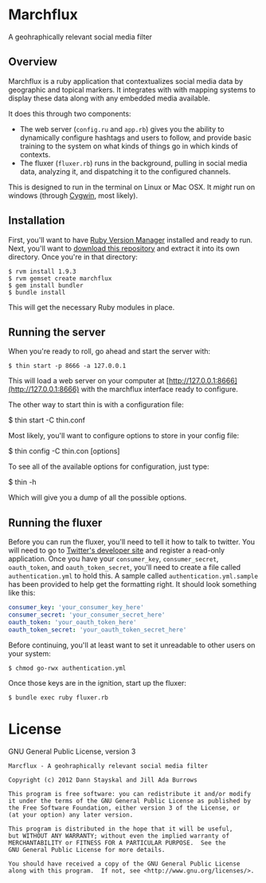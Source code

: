 Marchflux
=========

A geohraphically relevant social media filter


Overview
--------

Marchflux is a ruby application that contextualizes social media data by geographic and topical markers.  It integrates with with mapping systems to display these data along with any embedded media available.

It does this through two components:

* The web server (`config.ru` and `app.rb`) gives you the ability to dynamically configure hashtags and users to follow, and provide basic training to the system on what kinds of things go in which kinds of contexts.
* The fluxer (`fluxer.rb`) runs in the background, pulling in social media data, analyzing it, and dispatching it to the configured channels.

This is designed to run in the terminal on Linux or Mac OSX.  It *might* run on windows (through [Cygwin](http://cygwin.com/), most likely).


Installation
------------

First, you'll want to have [Ruby Version Manager](http://beginrescueend.com) installed and ready to run.  Next, you'll want to [download this repository](http://github.com/danndalf/marchflux/zipball/master) and extract it into its own directory.  Once you're in that directory:

	$ rvm install 1.9.3
	$ rvm gemset create marchflux
	$ gem install bundler
	$ bundle install

This will get the necessary Ruby modules in place.


Running the server
------------------

When you're ready to roll, go ahead and start the server with:

	$ thin start -p 8666 -a 127.0.0.1

This will load a web server on your computer at [http://127.0.0.1:8666](http://127.0.0.1:8666) with the marchflux interface ready to configure.

The other way to start thin is with a configuration file:

  $ thin start -C thin.conf

Most likely, you'll want to configure options to store in your config file:

  $ thin config -C thin.con [options]

To see all of the available options for configuration, just type:

  $ thin -h

Which will give you a dump of all the possible options.

Running the fluxer
------------------

Before you can run the fluxer, you'll need to tell it how to talk to twitter.  You will need to go to [Twitter's developer site](http://dev.twitter.com) and register a read-only application.  Once you have your `consumer_key`, `consumer_secret`, `oauth_token`, and `oauth_token_secret`, you'll need to create a file called `authentication.yml` to hold this.  A sample called `authentication.yml.sample` has been provided to help get the formatting right.  It should look something like this:

```yaml
consumer_key: 'your_consumer_key_here'
consumer_secret: 'your_consumer_secret_here'
oauth_token: 'your_oauth_token_here'
oauth_token_secret: 'your_oauth_token_secret_here'
```

Before continuing, you'll at least want to set it unreadable to other users on your system:

	$ chmod go-rwx authentication.yml

Once those keys are in the ignition, start up the fluxer:

	$ bundle exec ruby fluxer.rb

License
=======

GNU General Public License, version 3

	Marcflux - A geohraphically relevant social media filter

	Copyright (c) 2012 Dann Stayskal and Jill Ada Burrows

	This program is free software: you can redistribute it and/or modify
	it under the terms of the GNU General Public License as published by
	the Free Software Foundation, either version 3 of the License, or
	(at your option) any later version.

	This program is distributed in the hope that it will be useful,
	but WITHOUT ANY WARRANTY; without even the implied warranty of
	MERCHANTABILITY or FITNESS FOR A PARTICULAR PURPOSE.  See the
	GNU General Public License for more details.

	You should have received a copy of the GNU General Public License
	along with this program.  If not, see <http://www.gnu.org/licenses/>.